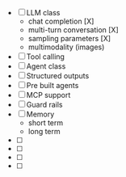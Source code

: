 

- [ ] LLM class
    - chat completion [X]
    - multi-turn conversation [X]
    - sampling parameters [X]
    - multimodality (images)
- [ ] Tool calling
- [ ] Agent class
- [ ] Structured outputs
- [ ] Pre built agents
- [ ] MCP support
- [ ] Guard rails
- [ ] Memory
    - short term
    - long term
- [ ]
- [ ]
- [ ]
- [ ]